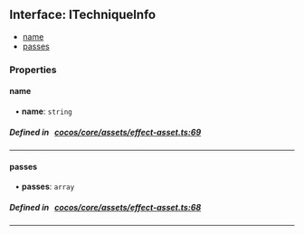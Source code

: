 ## Interface: ITechniqueInfo

- [name](#name)
- [passes](#passes)

### Properties

#### name

<div style="margin-left: 10px;">


• **name**: ``string``

</div>

##### Defined in &nbsp;   [cocos/core/assets/effect-asset.ts:69](https://github.com/cocos-creator/engine/blob/c7bf6b8a9/cocos/core/assets/effect-asset.ts#L69)&nbsp;
___
#### passes

<div style="margin-left: 10px;">


• **passes**: ``array``

</div>

##### Defined in &nbsp;   [cocos/core/assets/effect-asset.ts:68](https://github.com/cocos-creator/engine/blob/c7bf6b8a9/cocos/core/assets/effect-asset.ts#L68)&nbsp;
___
